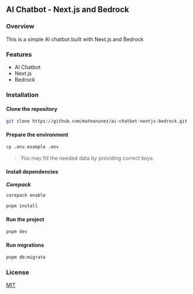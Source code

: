 ## AI Chatbot - Next.js and Bedrock

### Overview

This is a simple AI chatbot built with Next.js and Bedrock

### Features

- AI Chatbot
- Next.js
- Bedrock

### Installation

#### Clone the repository

```bash
git clone https://github.com/mateonunez/ai-chatbot-nextjs-bedrock.git
```

#### Prepare the environment

```bash
cp .env.example .env
```

> You may fill the needed data by providing correct keys.

#### Install dependencies

***Corepack***

```bash
corepack enable
```

```bash
pnpm install
```

#### Run the project

```bash
pnpm dev
```

#### Run migrations 

```bash
pnpm db:migrate
```

### License

[MIT](/LICENSE)
